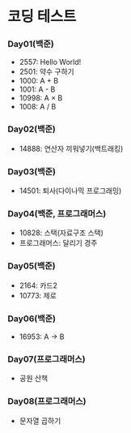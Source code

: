 # 코딩 테스트
### Day01(백준)
- 2557: Hello World!
- 2501: 약수 구하기
- 1000: A + B
- 1001: A - B
- 10998: A × B
- 1008: A / B


### Day02(백준)
- 14888: 연산자 끼워넣기(백트래킹)


### Day03(백준)
- 14501: 퇴사(다이나믹 프로그래밍)

  
### Day04(백준, 프로그래머스)
- 10828: 스택(자료구조 스택)
- 프로그래머스: 달리기 경주

  
### Day05(백준)
- 2164: 카드2
- 10773: 제로
  

### Day06(백준)
- 16953: A → B
  

### Day07(프로그래머스)
- 공원 산책

### Day08(프로그래머스)
- 문자열 곱하기
